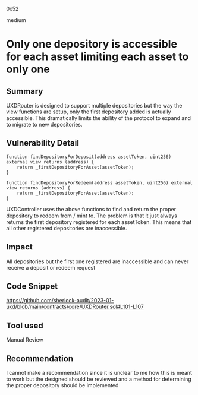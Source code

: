 0x52

medium

# Only one depository is accessible for each asset limiting each asset to only one

## Summary

UXDRouter is designed to support multiple depositories but the way the view functions are setup, only the first depository added is actually accessible. This dramatically limits the ability of the protocol to expand and to migrate to new depositories.

## Vulnerability Detail

    function findDepositoryForDeposit(address assetToken, uint256) external view returns (address) {
        return _firstDepositoryForAsset(assetToken);
    }

    function findDepositoryForRedeem(address assetToken, uint256) external view returns (address) {
        return _firstDepositoryForAsset(assetToken);
    }

UXDController uses the above functions to find and return the proper depository to redeem from / mint to. The problem is that it just always returns the first depository registered for each assetToken. This means that all other registered depositories are inaccessible. 

## Impact

All depositories but the first one registered are inaccessible and can never receive a deposit or redeem request

## Code Snippet

https://github.com/sherlock-audit/2023-01-uxd/blob/main/contracts/core/UXDRouter.sol#L101-L107

## Tool used

Manual Review

## Recommendation

I cannot make a recommendation since it is unclear to me how this is meant to work but the designed should be reviewed and a method for determining the proper depository should be implemented
